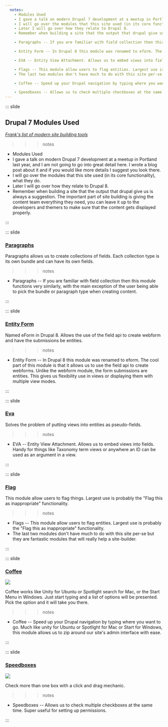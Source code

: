 ```yaml
---
  notes:
    - Modules Used
    - I gave a talk on modern Drupal 7 development at a meetup in Portland last year, and I am not going to go into great detail here. I wrote a blog post about it and if you would like more details I suggest you look there.
    - I will go over the modules that this site used (in its core functionality), what they do.
    - Later I will go over how they relate to Drupal 8.
    - Remember when building a site that the output that drupal give us is always a suggestion. The important part of site building is giving the content team everything they need, you can leave it up to the developers and themers to make sure that the content gets displayed properly.

    - Paragraphs -- If you are familiar with field collection then this module functions very similarly, with the main exception of the user being able to pick the bundle or paragraph type when creating content.

    - Entity Form -- In Drupal 8 this module was renamed to eform. The cool part of this module is that it allows us to use the field api to create webforms. Unlike the webform module, the form submissions are entities. This gives us flexibility use in views or displaying them with multiple view modes.

    - EVA -- Entity View Attachment. Allows us to embed views into fields. Handy for things like Taxonomy term views or anywhere an ID can be used as an argument in a view.

    - Flags -- This module allow users to flag entities. Largest use is probably the "Flag this as inappropriate" functionality.
    - The last two modules don't have much to do with this site per-se but they are fantastic modules that will really help a site-builder.

    - Coffee -- Speed up your Drupal navigation by typing where you want to go. Much like unity for Ubuntu or Spotlight for Mac or Start for Windows, this module allows us to zip around our site's admin interface with ease.

    - Speedboxes -- Allows us to check multiple checkboxes at the same time. Super useful for setting up permissions.
---
```


::: slide

## Drupal 7 Modules Used

*[Frank's list of modern site building tools](https://www.frobiovox.com/posts/2015/09/22/modern-drupal7-site-building-tools.html)*

>>> notes
  - Modules Used
  - I gave a talk on modern Drupal 7 development at a meetup in Portland last year, and I am not going to go into great detail here. I wrote a blog post about it and if you would like more details I suggest you look there.
  - I will go over the modules that this site used (in its core functionality), what they do.
  - Later I will go over how they relate to Drupal 8.
  - Remember when building a site that the output that drupal give us is always a suggestion. The important part of site building is giving the content team everything they need, you can leave it up to the developers and themers to make sure that the content gets displayed properly.

>>>

:::

::: slide

### [Paragraphs](https://www.drupal.org/project/paragraphs)

Paragraphs allows us to create collections of fields. Each collection type is its own bundle and can have its own fields.

>>> notes
 - Paragraphs -- If you are familiar with field collection then this module functions very similarly, with the main exception of the user being able to pick the bundle or paragraph type when creating content.

>>>

:::

::: slide

### [Entity Form](https://www.drupal.org/project/eform)

Named eForm in Drupal 8. Allows the use of the field api to create webform and have the submissions be entities.

>>> notes
 - Entity Form -- In Drupal 8 this module was renamed to eform. The cool part of this module is that it allows us to use the field api to create webforms. Unlike the webform module, the form submissions are entities. This gives us flexibility use in views or displaying them with multiple view modes.

>>>

:::

::: slide

### [Eva](https://www.drupal.org/project/eva)

Solves the problem of putting views into entities as pseudo-fields.

>>> notes
 - EVA -- Entity View Attachment. Allows us to embed views into fields. Handy for things like Taxonomy term views or anywhere an ID can be used as an argument in a view.

>>>

:::

::: slide

### [Flag](https://www.drupal.org/project/flag)

This module allow users to flag things. Largest use is probably the "Flag this as inappropriate" functionality.

>>> notes
- Flags -- This module allow users to flag entities. Largest use is probably the "Flag this as inappropriate" functionality.
- The last two modules don't have much to do with this site per-se but they are fantastic modules that will really help a site-builder.

>>>

:::

::: slide

### [Coffee](https://www.drupal.org/project/coffee)

![](/content/images/p2s2-screens/coffee.gif)

Coffee works like Unity for Ubuntu or Spotlight search for Mac, or the Start Menu in Windows. Just start typing and a list of options will be presented. Pick the option and it will take you there.

>>> notes
 - Coffee -- Speed up your Drupal navigation by typing where you want to go. Much like unity for Ubuntu or Spotlight for Mac or Start for Windows, this module allows us to zip around our site's admin interface with ease.
>>>

:::

::: slide

### [Speedboxes](https://www.drupal.org/project/speedboxes)

![](/content/images/p2s2-screens/speedboxes.gif)

Check more than one box with a click and drag mechanic.

>>> notes
 - Speedboxes -- Allows us to check multiple checkboxes at the same time. Super useful for setting up permissions.
>>>

:::
